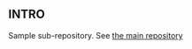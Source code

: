 INTRO
-----

Sample sub-repository. See [the main repository](https://github.com/oplatek/structure_big)
